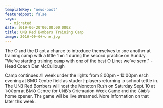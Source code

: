 ```yaml
---
templateKey: "news-post"
featuredpost: false
tags:
  - migrated
date: 2019-06-20T00:00:00.000Z
title: UNB Red Bombers Training Camp
image: 2016-09-06-one.jpg
---
```


The O and the D got a chance to introduce themselves to one another at training camp with a little 1 on 1 during the second practice on Sunday. "We've starting training camp with one of the best O Lines we’ve seen." -  Head Coach Dan McCullough

Camp continues all week under the lights from 8:00pm – 10:00pm each evening at BMO Centre field as student-players returning to school settle in. The UNB Red Bombers will host the Moncton Rush on Saturday Sept. 10 at 1:00pm at BMO Centre for UNB’s Orientation Week Game and the Club’s home opener. The game will be live streamed. More information on that later this week.
